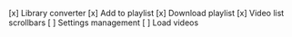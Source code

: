 [x] Library converter
[x] Add to playlist
[x] Download playlist
[x] Video list scrollbars
[ ] Settings management
[ ] Load videos